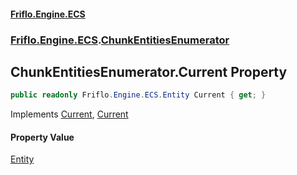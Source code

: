 #### [Friflo.Engine.ECS](index.md 'index')
### [Friflo.Engine.ECS](Friflo.Engine.ECS.md 'Friflo.Engine.ECS').[ChunkEntitiesEnumerator](ChunkEntitiesEnumerator.md 'Friflo.Engine.ECS.ChunkEntitiesEnumerator')

## ChunkEntitiesEnumerator.Current Property

```csharp
public readonly Friflo.Engine.ECS.Entity Current { get; }
```

Implements [Current](https://docs.microsoft.com/en-us/dotnet/api/System.Collections.Generic.IEnumerator-1.Current 'System.Collections.Generic.IEnumerator`1.Current'), [Current](https://docs.microsoft.com/en-us/dotnet/api/System.Collections.IEnumerator.Current 'System.Collections.IEnumerator.Current')

#### Property Value
[Entity](Entity.md 'Friflo.Engine.ECS.Entity')